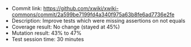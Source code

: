 * Commit link: https://github.com/xwiki/xwiki-commons/commit/2a599be7199fd4a340f975a63b8fe6ad7736e2fe
* Description: Improve tests which were missing assertions on not equals
* Coverage result: No change (stayed at 45%) 
* Mutation result: 43% to 47%
* Test session time: 30 minutes
